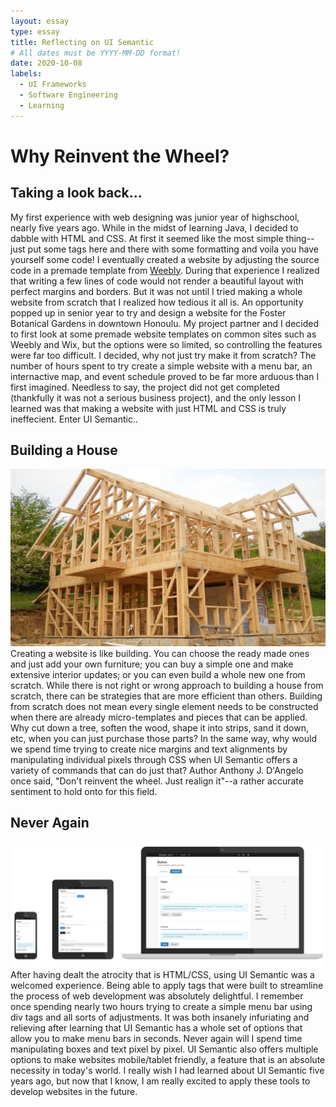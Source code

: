 ```yaml
---
layout: essay
type: essay
title: Reflecting on UI Semantic
# All dates must be YYYY-MM-DD format!
date: 2020-10-08
labels:
  - UI Frameworks
  - Software Engineering
  - Learning
---
```

# Why Reinvent the Wheel?

## Taking a look back...
My first experience with web designing was junior year of highschool, nearly five years ago. While in the midst of learning Java, I decided to dabble with HTML and CSS. At first it seemed like the most simple thing--just put some tags here and there with some formatting and voila you have yourself some code! I eventually created a website by adjusting the source code in a premade template from [Weebly](https://www.weebly.com/). During that experience I realized that writing a few lines of code would not render a beautiful layout with perfect margins and borders. But it was not until I tried making a whole website from scratch that I realized how tedious it all is. An opportunity popped up in senior year to try and design a website for the Foster Botanical Gardens in downtown Honoulu. My project partner and I decided to first look at some premade website templates on common sites such as Weebly and Wix, but the options were so limited, so controlling the features were far too difficult. I decided, why not just try make it from scratch? The number of hours spent to try create a simple website with a menu bar, an internactive map, and event schedule proved to be far more arduous than I first imagined. Needless to say, the project did not get completed (thankfully it was not a serious business project), and the only lesson I learned was that making a website with just HTML and CSS is truly ineffecient. Enter UI Semantic..

## Building a House
<img class="ui medium right floated image" src="../images/house.jpg">
Creating a website is like building. You can choose the ready made ones and just add your own furniture; you can buy a simple one and make extensive interior updates; or you can even build a whole new one from scratch. While there is not right or wrong approach to building a house from scratch, there can be strategies that are more efficient than others. Building from scratch does not mean every single element needs to be constructed when there are already micro-templates and pieces that can be applied. Why cut down a tree, soften the wood, shape it into strips, sand it down, etc, when you can just purchase those parts? In the same way, why would we spend time trying to create nice margins and text alignments by manipulating individual pixels through CSS when UI Semantic offers a variety of commands that can do just that? Author Anthony J. D'Angelo once said, "Don't reinvent the wheel. Just realign it"--a rather accurate sentiment to hold onto for this field. 

## Never Again
<img class="ui medium left floated image" src="../images/semantic.png">
After having dealt the atrocity that is HTML/CSS, using UI Semantic was a welcomed experience. Being able to apply tags that were built to streamline the process of web development was absolutely delightful. I remember once spending nearly two hours trying to create a simple menu bar using div tags and all sorts of adjustments. It was both insanely infuriating and relieving after learning that UI Semantic has a whole set of options that allow you to make menu bars in seconds. Never again will I spend time manipulating boxes and text pixel by pixel. UI Semantic also offers multiple options to make websites mobile/tablet friendly, a feature that is an absolute necessity in today's world. I really wish I had learned about UI Semantic five years ago, but now that I know, I am really excited to apply these tools to develop websites in the future. 

